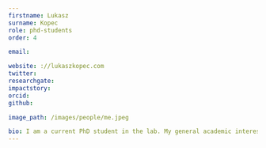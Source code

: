 ```yaml
---
firstname: Lukasz
surname: Kopec
role: phd-students
order: 4

email: 

website: ://lukaszkopec.com
twitter:
researchgate:
impactstory:
orcid:
github:

image_path: /images/people/me.jpeg

bio: I am a current PhD student in the lab. My general academic interests span many areas in cognitive science and more specifically decision making. I study decision making in various contexts. An example may be a psychiatrist predicting whether their patient will become violent. I take a data-driven approach, in which I look at models of memory and retrieval, thus linking previous training and experience to different decisions. I analyse models of human category learning and optimise the training given to humans to achieve the best possible outcome (whether highest accuracy, or easiest training). I am currently researching human limitations in memory, through building exemplar-based models of category learning. I’ve graduated from Cognitive Science at Edinburgh University, where I studied a model of how infants segment fluent speech into discrete words. In the past I’ve also worked in data analytics using large-scale text analysis.
---
```

